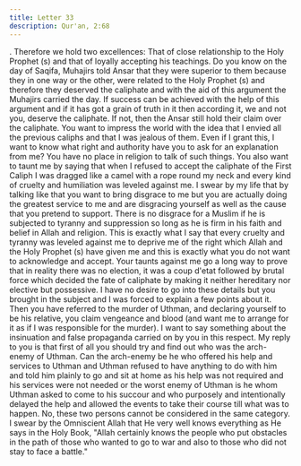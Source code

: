 ```yaml
---
title: Letter 33
description: Qur'an, 2:68
---
```


. Therefore we hold two 
excellences: That of close relationship to the Holy Prophet (s) and that of loyally accepting 
his teachings. Do you know on the day of Saqifa, Muhajirs told Ansar that they were superior 
to them because they in one way or the other, were related to the Holy Prophet (s) and 
therefore they deserved the caliphate and with the aid of this argument the Muhajirs carried 
the day. 
If success can be achieved with the help of this argument and if it has got a grain of truth in it 
then according it, we and not you, deserve the caliphate. If not, then the Ansar still hold their 
claim over the caliphate. 
You want to impress the world with the idea that I envied all the previous caliphs and that I 
was jealous of them. Even if I grant this, I want to know what right and authority have you to 
ask for an explanation from me? You have no place in religion to talk of such things. You 
also want to taunt me by saying that when I refused to accept the caliphate of the First Caliph 
I was dragged like a camel with a rope round my neck and every kind of cruelty and 
humiliation was leveled against me. I swear by my life that by talking like that you want to 
bring disgrace to me but you are actually doing the greatest service to me and are disgracing 
yourself as well as the cause that you pretend to support. 
There is no disgrace for a Muslim if he is subjected to tyranny and suppression so long as he 
is firm in his faith and belief in Allah and religion. This is exactly what I say that every 
cruelty and tyranny was leveled against me to deprive me of the right which Allah and the 
Holy Prophet (s) have given me and this is exactly what you do not want to acknowledge and 
accept. Your taunts against me go a long way to prove that in reality there was no election, it 
was a coup d'etat followed by brutal force which decided the fate of caliphate by making it 
neither hereditary nor elective but possessive. I have no desire to go into these details but you 
brought in the subject and I was forced to explain a few points about it. 
Then you have referred to the murder of Uthman, and declaring yourself to be his relative, 
you claim vengeance and blood (and want me to arrange for it as if I was responsible for the 
murder). I want to say something about the insinuation and false propaganda carried on by 
you in this respect. 
My reply to you is that first of all you should try and find out who was the arch-enemy of 
Uthman. Can the arch-enemy be he who offered his help and services to Uthman and Uthman 
refused to have anything to do with him and told him plainly to go and sit at home as his help 
was not required and his services were not needed or the worst enemy of Uthman is he whom 
Uthman asked to come to his succour and who purposely and intentionally delayed the help 
and allowed the events to take their course till what was to happen. No, these two persons 
cannot be considered in the same category. I swear by the Omniscient Allah that He very well 
knows everything as He says in the Holy Book, "Allah certainly knows the people who put 
obstacles in the path of those who wanted to go to war and also to those who did not stay to 
face a battle."